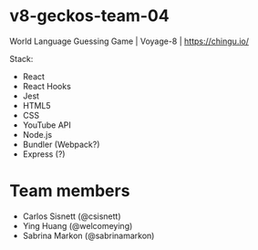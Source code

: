 # v8-geckos-team-04
World Language Guessing Game | Voyage-8 | https://chingu.io/

Stack:
- React
- React Hooks
- Jest
- HTML5
- CSS
- YouTube API
- Node.js
- Bundler (Webpack?)
- Express (?)

# Team members
- Carlos Sisnett (@csisnett)
- Ying Huang (@welcomeying)
- Sabrina Markon (@sabrinamarkon)